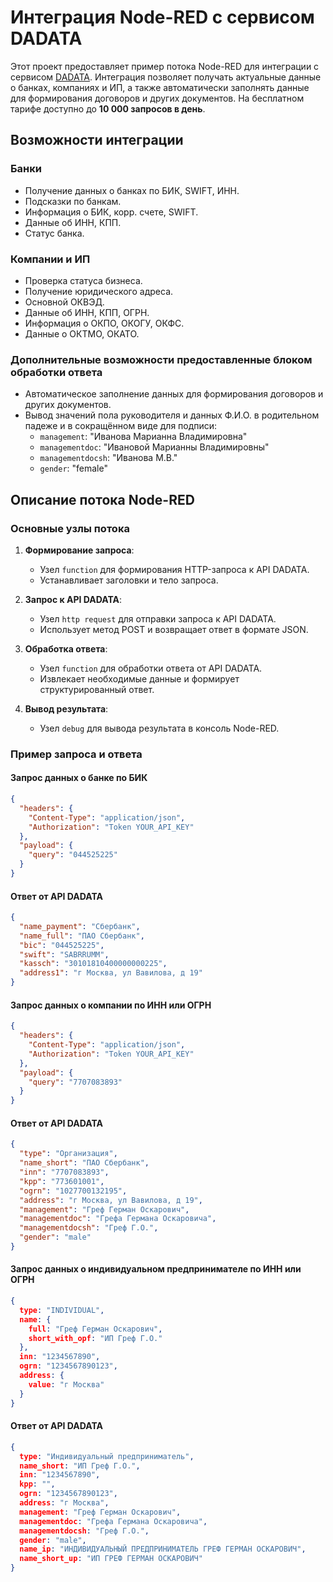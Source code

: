 # Интеграция Node-RED с сервисом DADATA

Этот проект предоставляет пример потока Node-RED для интеграции с сервисом [DADATA](https://dadata.ru/). Интеграция позволяет получать актуальные данные о банках, компаниях и ИП, а также автоматически заполнять данные для формирования договоров и других документов.
На бесплатном тарифе доступно до **10 000 запросов в день**.

## Возможности интеграции

### Банки
- Получение данных о банках по БИК, SWIFT, ИНН.
- Подсказки по банкам.
- Информация о БИК, корр. счете, SWIFT.
- Данные об ИНН, КПП.
- Статус банка.

### Компании и ИП
- Проверка статуса бизнеса.
- Получение юридического адреса.
- Основной ОКВЭД.
- Данные об ИНН, КПП, ОГРН.
- Информация о ОКПО, ОКОГУ, ОКФС.
- Данные о ОКТМО, ОКАТО.

### Дополнительные возможности предоставленные блоком обработки ответа
- Автоматическое заполнение данных для формирования договоров и других документов.
- Вывод значений пола руководителя и данных Ф.И.О. в родительном падеже и в сокращённом виде для подписи:
  - `management`: "Иванова Марианна Владимировна"
  - `managementdoc`: "Ивановой Марианны Владимировны"
  - `managementdocsh`: "Иванова М.В."
  - `gender`: "female"

## Описание потока Node-RED

### Основные узлы потока

1. **Формирование запроса**:
   - Узел `function` для формирования HTTP-запроса к API DADATA.
   - Устанавливает заголовки и тело запроса.

2. **Запрос к API DADATA**:
   - Узел `http request` для отправки запроса к API DADATA.
   - Использует метод POST и возвращает ответ в формате JSON.

3. **Обработка ответа**:
   - Узел `function` для обработки ответа от API DADATA.
   - Извлекает необходимые данные и формирует структурированный ответ.

4. **Вывод результата**:
   - Узел `debug` для вывода результата в консоль Node-RED.

### Пример запроса и ответа

#### Запрос данных о банке по БИК
```json
{
  "headers": {
    "Content-Type": "application/json",
    "Authorization": "Token YOUR_API_KEY"
  },
  "payload": {
    "query": "044525225"
  }
}
```

#### Ответ от API DADATA
```json
{
  "name_payment": "Сбербанк",
  "name_full": "ПАО Сбербанк",
  "bic": "044525225",
  "swift": "SABRRUMM",
  "kassch": "30101810400000000225",
  "address1": "г Москва, ул Вавилова, д 19"
}
```
#### Запрос данных о компании по ИНН или ОГРН
```json
{
  "headers": {
    "Content-Type": "application/json",
    "Authorization": "Token YOUR_API_KEY"
  },
  "payload": {
    "query": "7707083893"
  }
}
```
#### Ответ от API DADATA
```json
{
  "type": "Организация",
  "name_short": "ПАО Сбербанк",
  "inn": "7707083893",
  "kpp": "773601001",
  "ogrn": "1027700132195",
  "address": "г Москва, ул Вавилова, д 19",
  "management": "Греф Герман Оскарович",
  "managementdoc": "Грефа Германа Оскаровича",
  "managementdocsh": "Греф Г.О.",
  "gender": "male"
}
```

#### Запрос данных о индивидуальном предпринимателе по ИНН или ОГРН
```json
{
  type: "INDIVIDUAL",
  name: {
    full: "Греф Герман Оскарович",
    short_with_opf: "ИП Греф Г.О."
  },
  inn: "1234567890",
  ogrn: "1234567890123",
  address: {
    value: "г Москва"
  }
}
```
#### Ответ от API DADATA
```json
{
  type: "Индивидуальный предприниматель",
  name_short: "ИП Греф Г.О.",
  inn: "1234567890",
  kpp: "",
  ogrn: "1234567890123",
  address: "г Москва",
  management: "Греф Герман Оскарович",
  managementdoc: "Грефа Германа Оскаровича",
  managementdocsh: "Греф Г.О.",
  gender: "male",
  name_ip: "ИНДИВИДУАЛЬНЫЙ ПРЕДПРИНИМАТЕЛЬ ГРЕФ ГЕРМАН ОСКАРОВИЧ",
  name_short_up: "ИП ГРЕФ ГЕРМАН ОСКАРОВИЧ"
}
```
